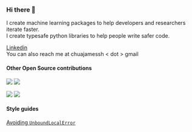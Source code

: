 ### Hi there 👋

I create machine learning packages to help developers and researchers iterate faster.  
I create typesafe python libraries to help people write safer code.

[Linkedin](https://www.linkedin.com/in/james-chua-8a445913a/)  
You can also reach me at chuajamessh  < dot > gmail

#### Other Open Source contributions
[![](https://img.shields.io/github/issues-search?label=strawberry-graphql/strawberry%20PRs&query=is%3Apr+author%3Athejaminator%20repo%3Astrawberry-graphql%2Fstrawberry)](https://github.com/strawberry-graphql/strawberry/pulls?q=is%3Apr+author%3Athejaminator) 
[![](https://img.shields.io/github/stars/strawberry-graphql/strawberry?style=flat&label=stars&color=yellow)](https://github.com/strawberry-graphql/strawberry/pulls?q=is%3Apr+author%3Athejaminator)


[![](https://img.shields.io/github/issues-search?label=eleutherai/elk%20PRs&query=is%3Apr+author%3Athejaminator%20repo%3Aeleutherai%2Felk)](https://github.com/EleutherAI/elk/pulls?q=is%3Apr+author%3Athejaminator) 
[![](https://img.shields.io/github/stars/eleutherai/elk?style=flat&label=stars&color=yellow)](https://github.com/EleutherAI/elk/pulls?q=is%3Apr+is%3Aclosed+author%3Athejaminator)




#### Style guides
[Avoiding `UnboundLocalError`](https://gist.github.com/thejaminator/111e3a24000ce4faaf002fa28b658bf4)



<!--
# thanks jakkdl for allowing me to lift this!
for (group,repo) in [
('strawberry-graphql', 'strawberry')]:
    print(f'[![](https://img.shields.io/github/issues-search?label={group}/{repo}%20PRs&query=is%3Apr%20author%thejaminator%20repo%3A{group}%2F{repo})](https://github.com/{group}/{repo}/pulls?q=is%3Apr+author%3A%40thejaminator) ![](https://img.shields.io/github/stars/{group}/{repo}?style=flat&label=stars&color=yellow)  ')
-->
